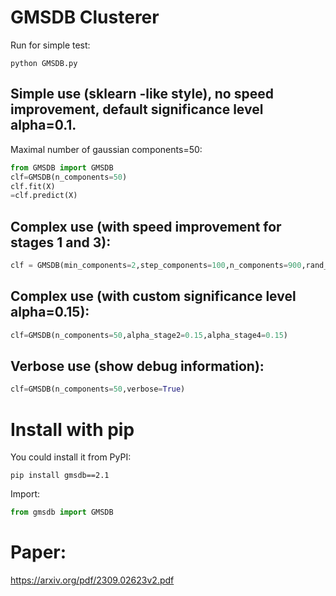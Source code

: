 # GMSDB Clusterer

Run for simple test:
```shell
python GMSDB.py
```

## Simple use (sklearn -like style), no speed improvement, default significance level alpha=0.1. 
Maximal number of gaussian components=50:

```python
from GMSDB import GMSDB
clf=GMSDB(n_components=50)
clf.fit(X)
=clf.predict(X)
```

## Complex use (with speed improvement for stages 1 and 3):

```python
clf = GMSDB(min_components=2,step_components=100,n_components=900,rand_search=1000,rand_level=0.5)
```

## Complex use (with custom significance level alpha=0.15):

```python
clf=GMSDB(n_components=50,alpha_stage2=0.15,alpha_stage4=0.15)
```

## Verbose use (show debug information):
```python
clf=GMSDB(n_components=50,verbose=True)
```

# Install with pip
You could install it from PyPI:
```shell
pip install gmsdb==2.1
```

Import:
```python
from gmsdb import GMSDB
```

# Paper:
https://arxiv.org/pdf/2309.02623v2.pdf
